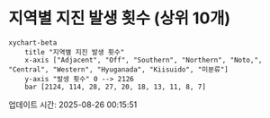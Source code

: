 # 지역별 지진 발생 횟수 (상위 10개)

```mermaid
xychart-beta
    title "지역별 지진 발생 횟수"
    x-axis ["Adjacent", "Off", "Southern", "Northern", "Noto,", "Central", "Western", "Hyuganada", "Kiisuido", "미분류"]
    y-axis "발생 횟수" 0 --> 2126
    bar [2124, 114, 28, 27, 20, 18, 13, 11, 8, 7]
```

업데이트 시간: 2025-08-26 00:15:51
